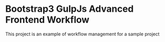 # Bootstrap3 GulpJs Advanced Frontend Workflow



This project is an example of workflow management for a sample project
